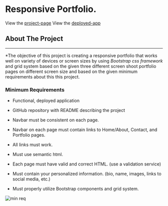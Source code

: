 # Responsive Portfolio.
View the [project-page](https://github.com/Mgithub89/HW2-ResponsivePortfolio)
View the [deployed-app](https://mgithub89.github.io/HW2-ResponsivePortfolio/)
## About The Project
---
   *The objective of this project is creating a responsive portfolio that works well on variety of devices or screen sizes by using _Bootstrap css framework_ and grid system based on the given three different screen shoot portfolio pages on different screen size and based on the given minimum requirements about this this project. 

###  Minimum Requirements


* Functional, deployed application


* GitHub repository with README describing the project


* Navbar must be consistent on each page.


* Navbar on each page must contain links to Home/About, Contact, and Portfolio pages.


* All links must work.


* Must use semantic html.


* Each page must have valid and correct HTML. (use a validation service)


* Must contain your personalized information. (bio, name, images, links to social media, etc.)


* Must properly utilize Bootstrap components and grid system.

![min req](images/Screenshot2020-09-11-134154)